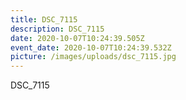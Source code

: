 ```yaml
---
title: DSC_7115
description: DSC_7115
date: 2020-10-07T10:24:39.505Z
event_date: 2020-10-07T10:24:39.532Z
picture: /images/uploads/dsc_7115.jpg
---
```

DSC_7115
